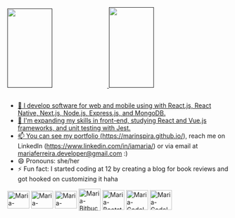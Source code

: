 
<div>
<a href="">
<img height="180em" width="45%" src="https://github-readme-stats-sigma-five.vercel.app/api?username=marinspira&show_icons=true&theme=dracula&include_all_commits=true&count_private=true"/>
<img height="183em" width="45%" src="https://github-readme-stats-sigma-five.vercel.app/api/top-langs/?username=marinspira&layout=compact&langs_count=16&theme=dracula"/>
</div>

##

- 🔭 I develop software for web and mobile using with React.js, React Native, Next.js, Node.js, Express.js, and MongoDB.
- 🌱 I'm expanding my skills in front-end, studying React and Vue.js frameworks, and unit testing with Jest.
- 📫 You can see my portfolio (https://marinspira.github.io/), reach me on LinkedIn (https://www.linkedin.com/in/iamaria/) or via email at mariaferreira.developer@gmail.com :)
- 😄 Pronouns: she/her
- ⚡ Fun fact: I started coding at 12 by creating a blog for book reviews and got hooked on customizing it haha

<div>
<img align="center" alt="Maria-JavaScript" width="50" height="40" src="https://cdn.jsdelivr.net/gh/devicons/devicon/icons/javascript/javascript-original.svg"/>
<img align="center" alt="Maria-HTML" width="50" height="40" src="https://cdn.jsdelivr.net/gh/devicons/devicon/icons/html5/html5-original.svg" />
<img align="center" alt="Maria-CSS3" width="50" height="40" src="https://cdn.jsdelivr.net/gh/devicons/devicon/icons/css3/css3-original.svg" />
<img align="center" alt="Maria-Bitbucket" width="50" height="50" src="https://cdn.jsdelivr.net/gh/devicons/devicon/icons/bitbucket/bitbucket-original.svg" />
<img align="center" alt="Maria-Bootstrap" width="50" height="45" src="https://cdn.jsdelivr.net/gh/devicons/devicon/icons/bootstrap/bootstrap-original.svg" />
  <img align="center" alt="Maria-CodeIgniter" width="50" height="45" src="https://cdn.jsdelivr.net/gh/devicons/devicon/icons/git/git-original.svg" />
  <img align="center" alt="Maria-CodeIgniter" width="50" height="45" src="https://cdn.jsdelivr.net/gh/devicons/devicon/icons/jest/jest-plain.svg" />


</div>
